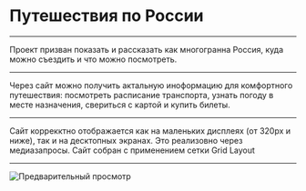 # Путешествия по России

*** 
Проект призван показать и рассказать как многогранна Россия, куда можно съездить и что можно посмотреть.

***
Через сайт можно получить актальную иноформацию для комфортного путешествия: посмотреть расписание транспорта, узнать погоду в месте назначения, свериться с картой и купить билеты.

***
Сайт коррекктно отображается как на маленьких дисплеях (от 320px и ниже), так и на десктопных экранах. Это реализовно через медиазапросы. 
Сайт собран с применением сетки Grid Layout
*** 

![Предварительный просмотр](/image/Гиф.gif) 

 
